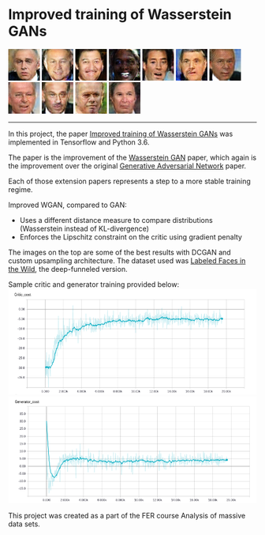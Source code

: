 # Improved training of Wasserstein GANs	

![](assets/1.png)
![](assets/2.png)
![](assets/3.png)
![](assets/4.png)
![](assets/5.png)
![](assets/6.png)
![](assets/7.png)
![](assets/8.png)
![](assets/9.png)
![](assets/10.png)
![](assets/11.png)

---

In this project, the paper [Improved training of Wasserstein GANs](https://arxiv.org/abs/1704.00028) was implemented in Tensorflow and Python 3.6.

The paper is the improvement of the [Wasserstein GAN](https://arxiv.org/abs/1701.07875) paper, which again is the improvement over the original [Generative Adversarial Network](https://arxiv.org/abs/1406.2661) paper.

Each of those extension papers represents a step to a more stable training regime.


Improved WGAN, compared to GAN:

* Uses a different distance measure to compare distributions (Wasserstein instead of KL-divergence)
* Enforces the Lipschitz constraint on the critic using gradient penalty

The images on the top are some of the best results with DCGAN and custom upsampling architecture. 
The dataset used was [Labeled Faces in the Wild](http://vis-www.cs.umass.edu/lfw/), the deep-funneled version.

Sample critic and generator training provided below:
![](assets/critic.png)
![](assets/generator.png)


This project was created as a part of the FER course Analysis of massive data sets.

